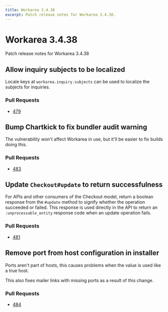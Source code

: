 ```yaml
---
title: Workarea 3.4.38
excerpt: Patch release notes for Workarea 3.4.38.
---
```


# Workarea 3.4.38

Patch release notes for Workarea 3.4.38

## Allow inquiry subjects to be localized

Locale keys at `workarea.inquiry.subjects` can be used to localize the subjects
for inquiries.

### Pull Requests

- [479](https://github.com/workarea-commerce/workarea/pull/479)

## Bump Chartkick to fix bundler audit warning

The vulnerability won't affect Workarea in use, but it'll be easier to fix
builds doing this.

### Pull Requests

- [483](https://github.com/workarea-commerce/workarea/pull/483)

## Update `Checkout#update` to return successfulness

For APIs and other consumers of the Checkout model, return a boolean
response from the `#update` method to signify whether the operation
succeeded or failed. This response is used directly in the API to return
an `:unprocessable_entity` response code when an update operation fails.

### Pull Requests

- [481](https://github.com/workarea-commerce/workarea/pull/481)

## Remove port from host configuration in installer

Ports aren't part of hosts, this causes problems when the value is used
like a true host.

This also fixes mailer links with missing ports as a result of this change.

### Pull Requests

- [484](https://github.com/workarea-commerce/workarea/pull/484)
